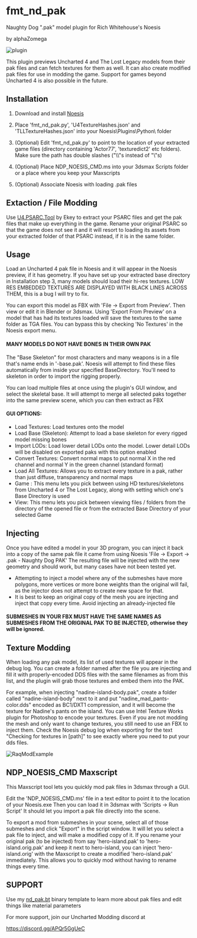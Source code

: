 # fmt_nd_pak
Naughty Dog ".pak" model plugin for Rich Whitehouse's Noesis

by alphaZomega

![plugin](https://i.imgur.com/oAzAv5A.png)

This plugin previews Uncharted 4 and The Lost Legacy models from their pak files and can fetch textures for them as well.
It can also create modified pak files for use in modding the game.
Support for games beyond Uncharted 4 is also possible in the future.


## Installation
1. Download and install [Noesis](https://richwhitehouse.com/index.php?content=inc_projects.php&showproject=91)

2. Place 'fmt_nd_pak.py', 'U4TextureHashes.json' and 'TLLTextureHashes.json' into your Noesis\Plugins\Python\ folder

3. (Optional) Edit 'fmt_nd_pak.py' to point to the location of your extracted game files (directory containing 'Actor77', 'texturedict2' etc folders). Make sure the path has double slashes ("\\\\"s instead of "\\\"s)

4. (Optional) Place NDP_NOESIS_CMD.ms into your 3dsmax Scripts folder or a place where you keep your Maxscripts

5. (Optional) Associate Noesis with loading .pak files


## Extaction / File Modding
Use [U4.PSARC.Tool](https://github.com/Ekey/U4.PSARC.Tool) by Ekey to extract your PSARC files and get the pak files that make up everything in the game.
Rename your original PSARC so that the game does not see it and it will resort to loading its assets from your extracted folder of that PSARC instead, if it is in the same folder.



## Usage
Load an Uncharted 4 pak file in Noesis and it will appear in the Noesis preview, if it has geometry.
If you have set up your extracted base directory in Installation step 3, many models should load their hi-res textures.
LOW RES EMBEDDED TEXTURES ARE DISPLAYED WITH BLACK LINES ACROSS THEM, this is a bug I will try to fix.

You can export this model as FBX with 'File -> Export from Preview'. Then view or edit it in Blender or 3dsmax.
Using 'Export From Preview' on a model that has had its textures loaded will save the textures to the same folder as TGA files. You can bypass this by checking 'No Textures' in the Noesis export menu.

#### MANY MODELS DO NOT HAVE BONES IN THEIR OWN PAK
The "Base Skeleton" for most characters and many weapons is in a file that's name ends in '-base.pak'. Noesis will attempt to find these files automatically from inside your specified BaseDirectory. You'll need to skeleton in order to import the rigging properly.

You can load multiple files at once using the plugin's GUI window, and select the skeletal base. It will attempt to merge all selected paks together into the same preview scene, which you can then extract as FBX

#### GUI OPTIONS:

- Load Textures: 	  	Load textures onto the model
- Load Base (Skeleton):	Attempt to load a base skeleton for every rigged model missing bones
- Import LODs:		  	Load lower detail LODs onto the model. Lower detail LODs will be disabled on exported paks with this option enabled
- Convert Textures:	  	Convert normal maps to put normal X in the red channel and normal Y in the green channel (standard format)
- Load All Textures:	Allows you to extract every texture in a pak, rather than just diffuse, transparency and normal maps
- Game :				This menu lets you pick between using HD textures/skeletons from Uncharted 4 or The Lost Legacy, along with setting which one's Base Directory is used	
- View: 				This menu lets you pick between viewing files / folders from the directory of the opened file or from the extracted Base Directory of your selected Game

## Injecting
Once you have edited a model in your 3D program, you can inject it back into a copy of the same pak file it came from using Noesis 'File -> Export -> .pak - Naughty Dog PAK'
The resulting file will be injected with the new geometry and should work, but many cases have not been tested yet.

- Attempting to inject a model where any of the submeshes have more polygons, more vertices or more bone weights than the original will fail, as the injector does not attempt to create new space for that.
- It is best to keep an original copy of the mesh you are injecting and inject that copy every time. Avoid injecting an already-injected file


#### SUBMESHES IN YOUR FBX MUST HAVE THE SAME NAMES AS SUBMESHES FROM THE ORIGINAL PAK TO BE INJECTED, otherwise they will be ignored.


## Texture Modding
When loading any pak model, its list of used textures will appear in the debug log.
You can create a folder named after the file you are injecting and fill it with properly-encoded DDS files with the same filenames as from this list, and the plugin will grab those textures and embed them into the PAK.

For example, when injecting "nadine-island-body.pak", create a folder called "nadine-island-body" next to it and put "nadine_mad_pants-color.dds" encoded as BC1/DXT1 compression, and it will become the texture for Nadine's pants on the island. You can use Intel Texture Works plugin for Photoshop to encode your textures.
Even if you are not modding the mesh and only want to change textures, you still need to use an FBX to inject them.
Check the Noesis debug log when exporting for the text "Checking for textures in \[path]" to see exactly where you need to put your dds files.

![RaqModExample](https://i.imgur.com/ET7C3wm.png)

## NDP_NOESIS_CMD Maxscript
This Maxscript tool lets you quickly mod pak files in 3dsmax through a GUI.

Edit the 'NDP_NOESIS_CMD.ms' file in a text editor to point it to the location of your Noesis.exe
Then you can load it in 3dsmax with 'Scripts -> Run Script'
It should let you import a pak file directly into the scene.

To export a mod from submeshes in your scene, select all of those submeshes and click "Export" in the script window.
It will let you select a pak file to inject, and will make a modified copy of it.
If you rename your original pak (to be injected) from say 'hero-island.pak' to 'hero-island.orig.pak' and keep it next to hero-island, you can inject 'hero-island.orig' with the Maxscript to create a modified 'hero-island.pak' immediately. This allows you to quickly mod without having to rename things every time.


## SUPPORT 
Use my [nd_pak.bt](https://github.com/alphazolam/nd_pak.bt) binary template to learn more about pak files and edit things like material parameters


For more support, join our Uncharted Modding discord at 

https://discord.gg/APQr5GgUeC

